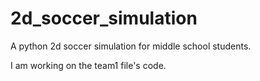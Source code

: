 # 2d_soccer_simulation
A python 2d soccer simulation for middle school students.

I am working on the team1 file's code.
